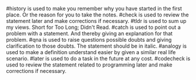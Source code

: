 #history is used to make you remember why you have started in the first place. Or the reason for you to take the notes.
#check is used to review the statement later and make corrections if necessary.
#tldr is used to sum up my views. Short for Too Long; Didn't Read.
#catch is used to point out a problem with a statement. And thereby giving an explanation for that problem.
#qna is used to raise questions possible doubts and giving clarification to those doubts. The statement should be in italic.
#analogy is used to make a definition understand easier by given a similar real life scenario.
#later is used to do a task in the future at any cost.
#codecheck is used to review the statement related to programming later and make corrections if necessary.